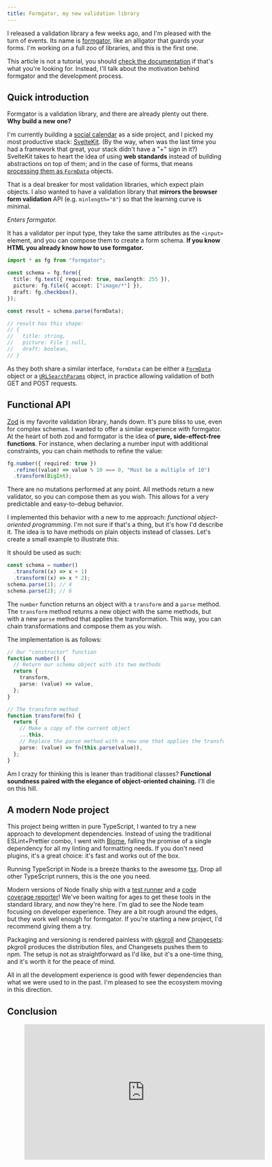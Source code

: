 ```yaml
---
title: Formgator, my new validation library
---
```


I released a validation library a few weeks ago, and I'm pleased with the turn of events. Its name is [formgator](https://github.com/GauBen/formgator), like an alligator that guards your forms. I'm working on a full zoo of libraries, and this is the first one.

This article is not a tutorial, you should [check the documentation](https://github.com/GauBen/formgator) if that's what you're looking for. Instead, I'll talk about the motivation behind formgator and the development process.

## Quick introduction

Formgator is a validation library, and there are already plenty out there. **Why build a new one?**

I'm currently building a [social calendar](https://github.com/GauBen/timeline) as a side project, and I picked my most productive stack: [SvelteKit](https://kit.svelte.dev/). (By the way, when was the last time you had a framework that great, your stack didn't have a "+" sign in it?) SvelteKit takes to heart the idea of using **web standards** instead of building abstractions on top of them; and in the case of forms, that means [processing them as `FormData`](https://kit.svelte.dev/docs/web-standards#formdata) objects.

That is a deal breaker for most validation libraries, which expect plain objects. I also wanted to have a validation library that **mirrors the browser form validation** API (e.g. `minlength="8"`) so that the learning curve is minimal.

_Enters formgator._

It has a validator per input type, they take the same attributes as the `<input>` element, and you can compose them to create a form schema. **If you know HTML you already know how to use formgator.**

```ts
import * as fg from "formgator";

const schema = fg.form({
  title: fg.text({ required: true, maxlength: 255 }),
  picture: fg.file({ accept: ["image/*"] }),
  draft: fg.checkbox(),
});

const result = schema.parse(formData);

// result has this shape:
// {
//   title: string,
//   picture: File | null,
//   draft: boolean,
// }
```

As they both share a similar interface, `formData` can be either a [`FormData`](https://developer.mozilla.org/en-US/docs/Web/API/FormData) object or a [`URLSearchParams`](https://developer.mozilla.org/en-US/docs/Web/API/URLSearchParams) object, in practice allowing validation of both GET and POST requests.

## Functional API

[Zod](https://zod.dev/) is my favorite validation library, hands down. It's pure bliss to use, even for complex schemas. I wanted to offer a similar experience with formgator. At the heart of both zod and formgator is the idea of **pure, side-effect-free functions**. For instance, when declaring a number input with additional constraints, you can chain methods to refine the value:

```ts
fg.number({ required: true })
  .refine((value) => value % 10 === 0, "Must be a multiple of 10")
  .transform(BigInt);
```

There are no mutations performed at any point. All methods return a new validator, so you can compose them as you wish. This allows for a very predictable and easy-to-debug behavior.

I implemented this behavior with a new to me approach: _functional object-oriented programming_. I'm not sure if that's a thing, but it's how I'd describe it. The idea is to have methods on plain objects instead of classes. Let's create a small example to illustrate this:

It should be used as such:

```ts
const schema = number()
  .transform((x) => x + 1)
  .transform((x) => x * 2);
schema.parse(1); // 4
schema.parse(2); // 6
```

The `number` function returns an object with a `transform` and a `parse` method. The `transform` method returns a new object with the same methods, but with a new `parse` method that applies the transformation. This way, you can chain transformations and compose them as you wish.

The implementation is as follows:

```ts
// Our "constructor" function
function number() {
  // Return our schema object with its two methods
  return {
    transform,
    parse: (value) => value,
  };
}

// The transform method
function transform(fn) {
  return {
    // Make a copy of the current object
    ...this,
    // Replace the parse method with a new one that applies the transformation
    parse: (value) => fn(this.parse(value)),
  };
}
```

Am I crazy for thinking this is leaner than traditional classes? **Functional soundness paired with the elegance of object-oriented chaining.** I'll die on this hill.

## A modern Node project

This project being written in pure TypeScript, I wanted to try a new approach to development dependencies. Instead of using the traditional ESLint+Prettier combo, I went with [Biome](https://biomejs.dev/), falling the promise of a single dependency for all my linting and formatting needs. If you don't need plugins, it's a great choice: it's fast and works out of the box.

Running TypeScript in Node is a breeze thanks to the awesome [tsx](https://tsx.is/). Drop all other TypeScript runners, this is the one you need.

Modern versions of Node finally ship with a [test runner](https://nodejs.org/docs/latest/api/test.html#running-tests-from-the-command-line) and a [code coverage reporter](https://nodejs.org/docs/latest/api/test.html#collecting-code-coverage)! We've been waiting for ages to get these tools in the standard library, and now they're here. I'm glad to see the Node team focusing on developer experience. They are a bit rough around the edges, but they work well enough for formgator. If you're starting a new project, I'd recommend giving them a try.

Packaging and versioning is rendered painless with [pkgroll](https://github.com/privatenumber/pkgroll) and [Changesets](https://github.com/changesets/changesets): pkgroll produces the distribution files, and Changesets pushes them to npm. The setup is not as straightforward as I'd like, but it's a one-time thing, and it's worth it for the peace of mind.

All in all the development experience is good with fewer dependencies than what we were used to in the past. I'm pleased to see the ecosystem moving in this direction.

## Conclusion

<figure>
<iframe width="560" height="315" src="https://www.youtube.com/embed/SHBxjWtlv4A?si=noq3QHEnBiMFapEb" title="YouTube video player" frameborder="0" allow="accelerometer; autoplay; clipboard-write; encrypted-media; gyroscope; picture-in-picture; web-share" referrerpolicy="strict-origin-when-cross-origin" allowfullscreen></iframe>
</figure>
